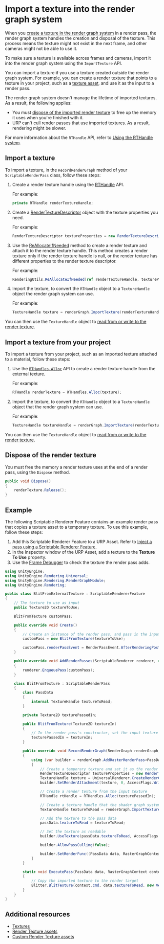 # Import a texture into the render graph system

When you [create a texture in the render graph system](render-graph-create-a-texture.md) in a render pass, the render graph system handles the creation and disposal of the texture. This process means the texture might not exist in the next frame, and other cameras might not be able to use it.

To make sure a texture is available across frames and cameras, import it into the render graph system using the `ImportTexture` API.

You can import a texture if you use a texture created outside the render graph system. For example, you can create a render texture that points to a texture in your project, such as a [texture asset](https://docs.unity3d.com/Manual/ImportingTextures.html), and use it as the input to a render pass.

The render graph system doesn't manage the lifetime of imported textures. As a result, the following applies:

- You must [dispose of the imported render texture](#dispose-of-a-render-texture) to free up the memory it uses when you're finished with it.
- URP can't cull render passes that use imported textures. As a result, rendering might be slower.

For more information about the `RTHandle` API, refer to [Using the RTHandle system](https://docs.unity3d.com/Packages/com.unity.render-pipelines.core@17.0/manual/rthandle-system-using.html).

## Import a texture

To import a texture, in the `RecordRenderGraph` method of your `ScriptableRenderPass` class, follow these steps:

1. Create a render texture handle using the [RTHandle](https://docs.unity3d.com/Packages/com.unity.render-pipelines.core@17.0/api/UnityEngine.Rendering.RTHandle.html) API.

    For example:

    ```csharp
    private RTHandle renderTextureHandle;
    ```

2. Create a [RenderTextureDescriptor](https://docs.unity3d.com/ScriptReference/RenderTextureDescriptor.html) object with the texture properties you need.

    For example:

    ```csharp
    RenderTextureDescriptor textureProperties = new RenderTextureDescriptor(Screen.width, Screen.height, RenderTextureFormat.Default, 0);
    ```

3. Use the [ReAllocateIfNeeded](xref:UnityEngine.Rendering.Universal.RenderingUtils.ReAllocateIfNeeded(UnityEngine.Rendering.RTHandle@,UnityEngine.RenderTextureDescriptor@,UnityEngine.FilterMode,UnityEngine.TextureWrapMode,System.Boolean,System.Int32,System.Single,System.String)) method to create a render texture and attach it to the render texture handle. This method creates a render texture only if the render texture handle is null, or the render texture has different properties to the render texture descriptor.

    For example:

    ```csharp
    RenderingUtils.ReAllocateIfNeeded(ref renderTextureHandle, textureProperties, FilterMode.Bilinear, TextureWrapMode.Clamp, name: "My render texture" );
    ```

4. Import the texture, to convert the `RTHandle` object to a `TextureHandle` object the render graph system can use. 

    For example:
    
    ```csharp
    TextureHandle texture = renderGraph.ImportTexture(renderTextureHandle);
    ```

You can then use the `TextureHandle` object to [read from or write to the render texture](render-graph-read-write-texture.md).

## Import a texture from your project

To import a texture from your project, such as an imported texture attached to a material, follow these steps:

1. Use the [`RTHandles.Alloc`](https://docs.unity3d.com/Packages/com.unity.render-pipelines.core@17.0/api/UnityEngine.Rendering.RTHandles.html#UnityEngine_Rendering_RTHandles_Alloc_UnityEngine_RenderTexture_) API to create a render texture handle from the external texture.

    For example:

    ```csharp
    RTHandle renderTexture = RTHandles.Alloc(texture);
    ```

2. Import the texture, to convert the `RTHandle` object to a `TextureHandle` object that the render graph system can use.

    For example:

    ```csharp
    TextureHandle textureHandle = renderGraph.ImportTexture(renderTexture);
    ```

You can then use the `TextureHandle` object to [read from or write to the render texture](render-graph-read-write-texture.md).

## Dispose of the render texture

You must free the memory a render texture uses at the end of a render pass, using the `Dispose` method.

```csharp
public void Dispose()
{
    renderTexture.Release();
}
```

## Example

The following Scriptable Renderer Feature contains an example render pass that copies a texture asset to a temporary texture. To use this example, follow these steps:

1. Add this Scriptable Renderer Feature to a URP Asset. Refer to [Inject a pass using a Scriptable Renderer Feature](renderer-features/scriptable-renderer-features/inject-a-pass-using-a-scriptable-renderer-feature.md#add-renderer-feature-to-asset).
2. In the Inspector window of the URP Asset, add a texture to the **Texture To Use** property.
3. Use the [Frame Debugger](https://docs.unity3d.com/2023.3/Documentation/Manual/frame-debugger-window.html) to check the texture the render pass adds.

```csharp
using UnityEngine;
using UnityEngine.Rendering.Universal;
using UnityEngine.Rendering.RenderGraphModule;
using UnityEngine.Rendering;

public class BlitFromExternalTexture : ScriptableRendererFeature
{
    // The texture to use as input 
    public Texture2D textureToUse;

    BlitFromTexture customPass;

    public override void Create()
    {
        // Create an instance of the render pass, and pass in the input texture 
        customPass = new BlitFromTexture(textureToUse);

        customPass.renderPassEvent = RenderPassEvent.AfterRenderingPostProcessing;
    }

    public override void AddRenderPasses(ScriptableRenderer renderer, ref RenderingData renderingData)
    {
        renderer.EnqueuePass(customPass);
    }

    class BlitFromTexture : ScriptableRenderPass
    {
        class PassData
        {
            internal TextureHandle textureToRead;
        }

        private Texture2D texturePassedIn;

        public BlitFromTexture(Texture2D textureIn)
        {
            // In the render pass's constructor, set the input texture
            texturePassedIn = textureIn;
        }

        public override void RecordRenderGraph(RenderGraph renderGraph, ContextContainer frameContext)
        {
            using (var builder = renderGraph.AddRasterRenderPass<PassData>("Copy texture", out var passData))
            {
                // Create a temporary texture and set it as the render target
                RenderTextureDescriptor textureProperties = new RenderTextureDescriptor(Screen.width, Screen.height, RenderTextureFormat.Default, 0);
                TextureHandle texture = UniversalRenderer.CreateRenderGraphTexture(renderGraph, textureProperties, "My texture", false);
                builder.SetRenderAttachment(texture, 0, AccessFlags.Write);

                // Create a render texture from the input texture
                RTHandle rtHandle = RTHandles.Alloc(texturePassedIn);

                // Create a texture handle that the shader graph system can use
                TextureHandle textureToRead = renderGraph.ImportTexture(rtHandle);

                // Add the texture to the pass data
                passData.textureToRead = textureToRead;

                // Set the texture as readable
                builder.UseTexture(passData.textureToRead, AccessFlags.Read);

                builder.AllowPassCulling(false);

                builder.SetRenderFunc((PassData data, RasterGraphContext context) => ExecutePass(data, context));
            }
        }

        static void ExecutePass(PassData data, RasterGraphContext context)
        {          
            // Copy the imported texture to the render target
            Blitter.BlitTexture(context.cmd, data.textureToRead, new Vector4(0.8f,0.6f,0,0), 0, false);
        }
    }
}
```

## Additional resources

* [Textures](https://docs.unity3d.com/Manual/Textures.html)
* [Render Texture assets](https://docs.unity3d.com/Manual/class-RenderTexture.html)
* [Custom Render Texture assets](https://docs.unity3d.com/Manual/class-CustomRenderTexture.html)
